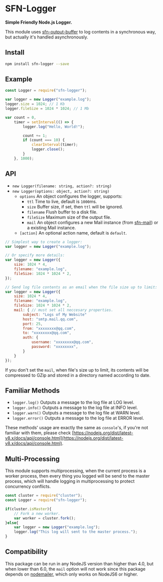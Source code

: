 # SFN-Logger

**Simple Friendly Node.js Logger.**

This module uses [sfn-output-buffer](https://github.com/hyurl/sfn-logger) to 
log contents in a synchronous way, but actually it's handled asynchronously.

## Install

```sh
npm install sfn-logger --save
```

## Example

```javascript
const Logger = require("sfn-logger");

var logger = new Logger("example.log");
logger.size = 1024; // 1 Kb
logger.fileSize = 1024 * 1024; // 1 Mb

var count = 0,
    timer = setInterval(() => {
        logger.log("Hello, World!");

        count += 1;
        if (count === 10) {
            clearInterval(timer);
            logger.close();
        }
    }, 1000);
```

## API

- `new Logger(filename: string, action?: string)`
- `new Logger(options: object, action?: string)`
    - `options` An object configures the logger, supports:
        - `ttl` Time to live, default is `1000`ms.
        - `size` Buffer size, if set, then `ttl` will be ignored.
        - `filename` Flush buffer to a disk file.
        - `fileSize` Maximum size of the output file.
        - `mail` An object configures a new Mail instance (from 
            [sfn-mail](https://github.com/hyurl/sfn-mail)) or a existing Mail 
            instance.
    - `[action]` An optional action name, default is `default`.

```javascript
// Simplest way to create a logger:
var logger = new Logger("example.log");

// Or specify more details:
var logger = new Logger({
    size: 1024 * 4,
    filename: "example.log",
    fileSize: 1024 * 1024 * 2,
});

// Send log file contents as an email when the file size up to limit:
var logger = new Logger({
    size: 1024 * 4,
    filename: "example.log",
    fileSize: 1024 * 1024 * 2,
    mail: { // must set all neccesary properties.
        subject: "Logs of My Website"
        host: "smtp.mail.qq.com",
        port: 25,
        from: "xxxxxxxx@qq.com",
        to: "xxxxxxxx@qq.com",
        auth: {
            username: "xxxxxxxx@qq.com",
            password: "xxxxxxxx",
        }
    }
});
```

If you don't set the `mail`, when file's size up to limit, its contents will 
be compressed to GZip and stored in a directory named according to date.

## Familiar Methods

- `logger.log()` Outputs a message to the log file at LOG level.
- `logger.info()` Outputs a message to the log file at INFO level.
- `logger.warn()` Outputs a message to the log file at WARN level.
- `logger.error()` Outputs a message to the log file at ERROR level.

These methods' usage are exactly the same as `console`'s, if you're not 
familiar with them, please check 
[https://nodejs.org/dist/latest-v8.x/docs/api/console.html](https://nodejs.org/dist/latest-v8.x/docs/api/console.html).

## Multi-Processing

This module supports multiprocessing, when the current process is a worker 
process, then every thing you logged will be send to the master process, which
will handle logging in multiprocessing to protect concurrency conflicts.

```javascript
const cluster = require("cluster");
const Logger = require("sfn-logger");

if(cluster.isMaster){
    // Fork a new worker.
    var worker = cluster.fork();
}else{
    var logger = new Logger("example.log");
    logger.log("This log will sent to the master process.");
}
```

## Compatibility

This package can be run in any NodeJS version than higher than 4.0, but when 
lower than 6.0, the `mail` option will not work since this package 
depends on [nodemailer](https://github.com/nodemailer/nodemailer), which only 
works on NodeJS6 or higher.